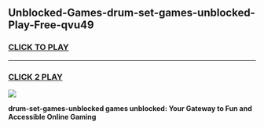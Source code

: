 
## Unblocked-Games-drum-set-games-unblocked-Play-Free-qvu49
<h3>
<a href="https://premium76.site?title=drum-set-games-unblocked&ref=22A">CLICK TO PLAY</a></h3>
<hr>

<h3>
<a href="https://premium76.site?title=drum-set-games-unblocked&ref=22A">CLICK 2 PLAY</a>
  
</h3>

<a href="https://premium76.site?title=drum-set-games-unblocked&ref=22A"><img src="https://clearcache.store/games.png"></a>


**drum-set-games-unblocked games unblocked: Your Gateway to Fun and Accessible Online Gaming**
